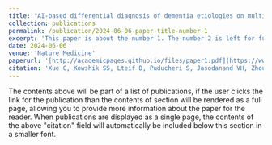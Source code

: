 ```yaml
---
title: "AI-based differential diagnosis of dementia etiologies on multimodal data"
collection: publications
permalink: /publication/2024-06-06-paper-title-number-1
excerpt: 'This paper is about the number 1. The number 2 is left for future work.'
date: 2024-06-06
venue: 'Nature Medicine'
paperurl: '[http://academicpages.github.io/files/paper1.pdf](https://www.ncbi.nlm.nih.gov/pmc/articles/PMC10996713/)'
citation: 'Xue C, Kowshik SS, Lteif D, Puducheri S, Jasodanand VH, Zhou OT, Walia AS, Guney OB, Zhang JD, Pham ST, Kaliaev A, Andreu-Arasa VC, Dwyer BC, Farris CW, Hao H, Kedar S, Mian AZ, Murman DL, O'Shea SA, Paul AB, Rohatgi S, Saint-Hilaire MH, Sartor EA, Setty BN, Small JE, Swaminathan A, Taraschenko O, Yuan J, Zhou Y, Zhu S, Karjadi C, Ang TFA, Bargal SA, Plummer BA, Poston KL, Ahangaran M, Au R, Kolachalama VB. AI-based differential diagnosis of dementia etiologies on multimodal data. medRxiv [Preprint]. 2024 Mar 26:2024.02.08.24302531. doi: 10.1101/2024.02.08.24302531. PMID: 38585870; PMCID: PMC10996713.'
---
```


The contents above will be part of a list of publications, if the user clicks the link for the publication than the contents of section will be rendered as a full page, allowing you to provide more information about the paper for the reader. When publications are displayed as a single page, the contents of the above "citation" field will automatically be included below this section in a smaller font.
